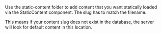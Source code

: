 Use the static-content folder to add content that you want statically loaded via the StaticContent component. The slug has to match the filename.

This means if your content slug does not exist in the database, the server will look for default content in this location.